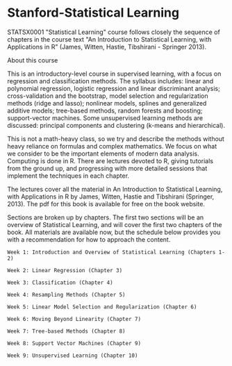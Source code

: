 # Stanford-Statistical Learning
STATSX0001 "Statistical Learning" course follows closely the sequence of chapters in the course text "An Introduction to Statistical Learning, with Applications in R" (James, Witten, Hastie, Tibshirani - Springer 2013).

About this course

This is an introductory-level course in supervised learning, with a focus on regression and classification methods. The syllabus includes: linear and polynomial regression, logistic regression and linear discriminant analysis; cross-validation and the bootstrap, model selection and regularization methods (ridge and lasso); nonlinear models, splines and generalized additive models; tree-based methods, random forests and boosting; support-vector machines. Some unsupervised learning methods are discussed: principal components and clustering (k-means and hierarchical).

This is not a math-heavy class, so we try and describe the methods without heavy reliance on formulas and complex mathematics. We focus on what we consider to be the important elements of modern data analysis. Computing is done in R. There are lectures devoted to R, giving tutorials from the ground up, and progressing with more detailed sessions that implement the techniques in each chapter.

The lectures cover all the material in An Introduction to Statistical Learning, with Applications in R by James, Witten, Hastie and Tibshirani (Springer, 2013). The pdf for this book is available for free on the book website.

Sections are broken up by chapters. The first two sections will be an overview of Statistical Learning, and will cover the first two chapters of the book. All materials are available now, but the schedule below provides you with a recommendation for how to approach the content.

    Week 1: Introduction and Overview of Statistical Learning (Chapters 1-2)

    Week 2: Linear Regression (Chapter 3)

    Week 3: Classification (Chapter 4)

    Week 4: Resampling Methods (Chapter 5)

    Week 5: Linear Model Selection and Regularization (Chapter 6)

    Week 6: Moving Beyond Linearity (Chapter 7)

    Week 7: Tree-based Methods (Chapter 8)

    Week 8: Support Vector Machines (Chapter 9)

    Week 9: Unsupervised Learning (Chapter 10)
